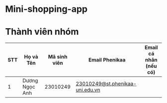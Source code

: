 # Mini-shopping-app
# Thành viên nhóm
| STT | Họ và Tên             | Mã sinh viên | Email Phenikaa                            | Email cá nhân (nếu có)             |
|-----|------------------------|--------------|--------------------------------------------|------------------------------------|
| 1   |  Dương Ngọc Anh        | 23010249     | 23010249@st.phenikaa-uni.edu.vn            |                                    |
